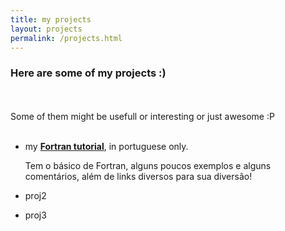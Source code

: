 ```yaml
---
title: my projects
layout: projects
permalink: /projects.html
---
```


### Here are some of my projects :)

<br><br>
Some of them might be usefull or interesting or just awesome :P
<br><br>

- my **[Fortran tutorial](https://gist.github.com/heitorPB/abc750898443d6302b0b733c8a87faa5)**,
  in portuguese only.

  Tem o básico de Fortran, alguns poucos exemplos e alguns comentários, além
  de links diversos para sua diversão!

- proj2

- proj3